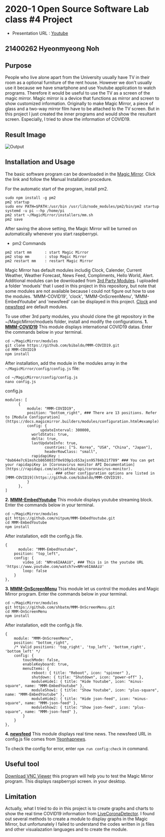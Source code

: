 # 2020-1 Open Source Software Lab class #4 Project
- Presentation URL : [Youtube](https://youtu.be/p2Nc_XEVJFs)

## 21400262 Hyeonmyeong Noh

## Purpose
People who live alone apart from the University usually have TV in their room as a optional furniture of the rent house. However we don't usually use it because we have smartphone and use Youtube application to watch programs. Therefore it would be useful to use the TV as a screen of the magic mirror. Magic mirror is a device that functions as mirror and screen to show customized information. Originally to make Magic Mirror, a piece of glass and a two-way mirror film have to be attached to the TV screen. But in this project I just created the inner programs and would show the resultant screen. Especially, I tried to show the information of COVID19.

## Result Image
![Output](https://user-images.githubusercontent.com/64130293/84565197-8079e200-ada2-11ea-94d0-70708eac37c6.JPG)

## Installation and Usage
The basic software program can be downloaded in the [Magic Mirror](https://docs.magicmirror.builders/getting-started/installation.html#manual-installation).
Click the link and follow the Manual Installation procedure.

For the automatic start of the program, install pm2.
```
sudo npm install -g pm2
pm2 startup
sudo env PATH=$PATH:/usr/bin /usr/lib/node_modules/pm2/bin/pm2 startup systemd -u pi --hp /home/pi
pm2 start ~/MagicMirror/installers/mm.sh
pm2 save
```

After saving the above setting, the Magic Mirror will be turned on automatically whenever you start raspberrypi.
- pm2 Commands
```
pm2 start mm      : start Magic Mirror
pm2 stop mm       : stop Magic Mirror
pm2 restart mm    : restart Magic Mirror
```

Magic Mirror has default modules includig Clock, Calender, Current Weather, Weather Forecast, News Feed, Compliments, Hello World, Alert. Additional modules can be downloaded from [3rd Party Modules](https://github.com/MichMich/MagicMirror/wiki/3rd-party-modules).
I uploaded a folder 'moduels' that I used in this project in this repository, but note that some modules are not available because I could not figure out how to use the modules. 'MMM-COVID19', 'clock', 'MMM-OnScreenMenu', 'MMM-EmbedYoutube' and 'newsfeed' can be displayed in this project.
[Clock](https://github.com/MichMich/MagicMirror/tree/master/modules/default/clock) and [newsfeed](https://github.com/MichMich/MagicMirror/tree/master/modules/default/newsfeed) are default modules.

To use other 3rd party modules, you should clone the git repository in the ~/MagicMirror/moduels folder, install and modify the configurations.
**1. [MMM-COVID19](https://github.com/bibaldo/MMM-COVID19)**
This module displays international COVID19 datas.
Enter the commands below in your terminal.
```
cd ~/MagicMirror/modules
git clone https://github.com/bibaldo/MMM-COVID19.git
cd MMM-COVID19
npm install
```
After installation, add the module in the modules array in the ```~/MagicMirror/config/config.js``` file:
```
cd ~/MagicMirror/config/config.js
nano config.js
```
config.js
```
modules: [
      {
          module: "MMM-COVID19",
          position: "bottom_right", ### There are 13 positions. Refer to [Module Configuration](https://docs.magicmirror.builders/modules/configuration.html#example).
          config: {
                updateInterval: 300000,
      		worldStats: true,
      		delta: true,
      		lastUpdateInfo: true,
                  countries: ["S. Korea", "USA", "China", "Japan"],
                  headerRowClass: "small",
      		rapidapiKey : "0ab64e7c61mshcb8650033f0e939p1c653ajsn95784b21f789" ### You can get your rapidapiKey in [Coronavirus monitor API Documentation](https://rapidapi.com/astsiatsko/api/coronavirus-monitor).
                   ... ### other configuration options are listed in [MMM-COVID19](https://github.com/bibaldo/MMM-COVID19).
          }
      },
]
```

**2. [MMM-EmbedYoutube](https://github.com/nitpum/MMM-EmbedYoutube)**
This module displays youtube streaming block.
Enter the commands below in your terminal.
```
cd ~/MagicMirror/modules
git https://github.com/nitpum/MMM-EmbedYoutube.git
cd MMM-EmbedYoutube
npm install
```
After installation, edit the config.js file.
```
{
      module: "MMM-EmbedYoutube", 
	position: "top_left",	
	config: {
		video_id: "NMre6IAAAiU", ### This is in the youtube URL 'https://www.youtube.com/watch?v=NMre6IAAAiU'
		loop: false
	}
},
```

**3. [MMM-OnScreenMenu](https://github.com/shbatm/MMM-OnScreenMenu)**
This module let us control the modules and Magic Mirror program.
Enter the commands below in your terminal.
```
cd ~/MagicMirror/modules
git https://github.com/shbatm/MMM-OnScreenMenu.git
cd MMM-OnScreenMenu
npm install
```
After installation, edit the config.js file.
```
{
	module: "MMM-OnScreenMenu",
	position: "bottom_right",
	/* Valid positions: 'top_right', 'top_left', 'bottom_right', 'bottom_left' */
	config: {
		touchMode: false,
		enableKeyboard: true,
		menuItems: {
			reboot: { title: "Reboot", icon: "spinner" },
			shutdown: { title: "Shutdown", icon: "power-off" },
			moduleHide1: { title: "Hide Youtube", icon: "minus-square", name: "MMM-EmbedYoutube" },
			moduleShow1: { title: "Show Youtube", icon: "plus-square", name: "MMM-EmbedYoutube" },
			moduleHide2: { title: "Hide json-feed", icon: "minus-square", name: "MMM-json-feed" },
			moduleShow2: { title: "Show json-feed", icon: "plus-square", name: "MMM-json-feed" },
		}
	}
},
```

**4. [newsfeed](https://github.com/MichMich/MagicMirror/tree/master/modules/default/newsfeed)**
This module displays real time news.
The newsfeed URL in config.js file comes from [Yeonhapnews](http://www.yonhapnewstv.co.kr/category/news/international/feed/).

To check the config for error, enter ```npm run config:check``` in command.

## Useful tool
[Download VNC Viewer](https://www.realvnc.com/en/connect/download/viewer/) this program will help you to test the Magic Mirror program. This displays raspberrypi screen. in your desktop.

## Limitation
Actually, what I tried to do in this project is to create graphs and charts to show the real time COVID19 information from [LiveCoronaDetector](https://github.com/LiveCoronaDetector/livecod/tree/master/data). I found out several methods to create a module to display graphs in the Magic Mirror, but unfortunately I failed to understand the codes written in js files and other visualazation languages and to create the module.
